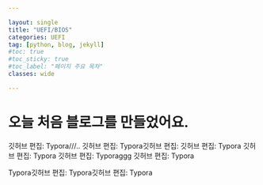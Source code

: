 ```yaml
---

layout: single
title: "UEFI/BIOS"
categories: UEFI
tag: [python, blog, jekyll]
#toc: true
#toc_sticky: true
#toc_label: "페이지 주요 목차"
classes: wide

---
```


# 오늘 처음 블로그를 만들었어요.

깃허브 편집: Typora///..
깃허브 편집: Typora깃허브 편집: 
깃허브 편집: Typora
깃허브 편집: Typora
깃허브 편집: Typoraggg
깃허브 편집: Typora

Typora깃허브 편집: Typora깃허브 편집: Typora
